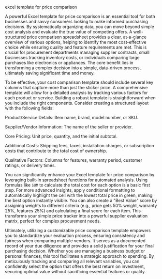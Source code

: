 excel template for price comparison


A powerful Excel template for price comparison is an essential tool for both businesses and savvy consumers looking to make informed purchasing decisions. By systematically organizing data, you can move beyond simple cost analysis and evaluate the true value of competing offers. A well-structured price comparison spreadsheet provides a clear, at-a-glance overview of various options, helping to identify the most cost-effective choice while ensuring quality and feature requirements are met. This is crucial for procurement departments managing supplier contracts, small businesses tracking inventory costs, or individuals comparing large purchases like electronics or appliances. The core benefit lies in transforming a complex decision into a simple, data-driven process, ultimately saving significant time and money.



To be effective, your cost comparison template should include several key columns that capture more than just the sticker price. A comprehensive template will allow for a detailed analysis by tracking various factors for each product or service. Building a robust template is straightforward when you include the right components. Consider creating a structured layout with the following fields:




Product/Service Details: Item name, brand, model number, or SKU.


Supplier/Vendor Information: The name of the seller or provider.


Core Pricing: Unit price, quantity, and the initial subtotal.


Additional Costs: Shipping fees, taxes, installation charges, or subscription costs that contribute to the total cost of ownership.


Qualitative Factors: Columns for features, warranty period, customer ratings, or delivery times.





You can significantly enhance your Excel template for price comparison by leveraging built-in spreadsheet functions for automated analysis. Using formulas like `SUM` to calculate the total cost for each option is a basic first step. For more advanced insights, apply conditional formatting to automatically highlight the cell with the lowest total price in green, making the best option instantly visible. You can also create a \"Best Value\" score by assigning weights to different criteria (e.g., price gets 50% weight, warranty 25%, features 25%) and calculating a final score for each item. This transforms your simple price tracker into a powerful supplier evaluation matrix, perfect for complex procurement needs.



Ultimately, utilizing a customizable price comparison template empowers you to standardize your evaluation process, ensuring consistency and fairness when comparing multiple vendors. It serves as a documented record of your due diligence and provides a solid justification for your final purchasing decision. Whether you are managing a business budget or personal finances, this tool facilitates a strategic approach to spending. By meticulously tracking and comparing all relevant variables, you can confidently select the option that offers the best return on investment, securing optimal value without sacrificing essential features or quality.
